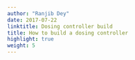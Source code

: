 ```yaml
---
author: "Ranjib Dey"
date: 2017-07-22
linktitle: Dosing controller build
title: How to build a dosing controller
highlight: true
weight: 5
---
```


